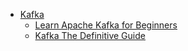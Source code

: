 * [Kafka](./)
  * [Learn Apache Kafka for Beginners](./learn-apache-kafka-for-beginners/README)
  * [Kafka The Definitive Guide](./kafka-guide/README)